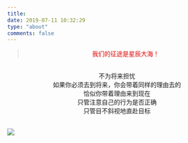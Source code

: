 ```yaml
---
title:
date: 2019-07-11 10:32:29
type: "about"
comments: false
---
```


<article class="post post-type-normal" style="opacity: 1; display: block; transform: translateY(0px);">
<blockquote class="blockquote-center">
	<font color="#e20404" font-size:16px><center>
	 我们的征途是星辰大海！ 
	</font>
</blockquote>

<br>
<center>不为将来担忧</center>
<center>如果你必须去到将来，你会带着同样的理由去的</center>
<center>恰似你带着理由来到现在</center>
<center>只管注意自己的行为是否正确</center>
<center>只管目不斜视地直赴目标</center>
<br>

![](/images/about.jpg)